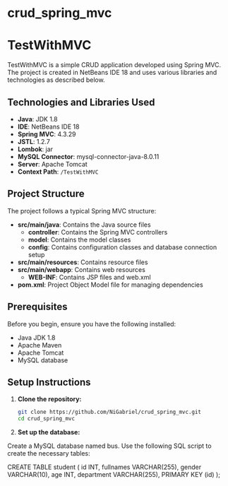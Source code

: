 # crud_spring_mvc


# TestWithMVC

TestWithMVC is a simple CRUD application developed using Spring MVC. The project is created in NetBeans IDE 18 and uses various libraries and technologies as described below.

## Technologies and Libraries Used

- **Java**: JDK 1.8
- **IDE**: NetBeans IDE 18
- **Spring MVC**: 4.3.29
- **JSTL**: 1.2.7
- **Lombok**: jar
- **MySQL Connector**: mysql-connector-java-8.0.11
- **Server**: Apache Tomcat
- **Context Path**: `/TestWithMVC`

## Project Structure

The project follows a typical Spring MVC structure:

- **src/main/java**: Contains the Java source files
  - **controller**: Contains the Spring MVC controllers
  - **model**: Contains the model classes
  - **config**: Contains configuration classes and database connection setup
- **src/main/resources**: Contains resource files
- **src/main/webapp**: Contains web resources
  - **WEB-INF**: Contains JSP files and web.xml
- **pom.xml**: Project Object Model file for managing dependencies

## Prerequisites

Before you begin, ensure you have the following installed:

- Java JDK 1.8
- Apache Maven
- Apache Tomcat
- MySQL database

## Setup Instructions

1. **Clone the repository:**

   ```bash
   git clone https://github.com/NiGabriel/crud_spring_mvc.git
   cd crud_spring_mvc

2. **Set up the database:**

Create a MySQL database named bus.
Use the following SQL script to create the necessary tables:

CREATE TABLE student (
    id INT,
    fullnames VARCHAR(255),
    gender VARCHAR(10),
    age INT,
    department VARCHAR(255),
    PRIMARY KEY (id)
);

